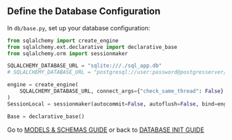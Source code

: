 ## Define the Database Configuration

In `db/base.py`, set up your database configuration:

```python
from sqlalchemy import create_engine
from sqlalchemy.ext.declarative import declarative_base
from sqlalchemy.orm import sessionmaker

SQLALCHEMY_DATABASE_URL = "sqlite:///./sql_app.db"
# SQLALCHEMY_DATABASE_URL = "postgresql://user:password@postgresserver/db"

engine = create_engine(
    SQLALCHEMY_DATABASE_URL, connect_args={"check_same_thread": False} # check_same_thread is only for sqlite.
)
SessionLocal = sessionmaker(autocommit=False, autoflush=False, bind=engine)

Base = declarative_base()
```


Go to [MODELS & SCHEMAS GUIDE](models_&_schema.md) or back to [ DATABASE INIT GUIDE](__init__.md)
